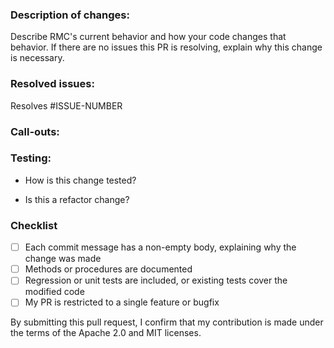 
### Description of changes: 

Describe RMC's current behavior and how your code changes that behavior. If there are no issues this PR is resolving, explain why this change is necessary.

### Resolved issues:

Resolves #ISSUE-NUMBER


### Call-outs:

<!-- 
Address any potentially confusing code. Is there code added that needs to be cleaned up later? Is there code that is missing because it’s still in development? 
-->

### Testing:

* How is this change tested?

* Is this a refactor change?

### Checklist
- [ ] Each commit message has a non-empty body, explaining why the change was made
- [ ] Methods or procedures are documented
- [ ] Regression or unit tests are included, or existing tests cover the modified code
- [ ] My PR is restricted to a single feature or bugfix

By submitting this pull request, I confirm that my contribution is made under the terms of the Apache 2.0 and MIT licenses.
